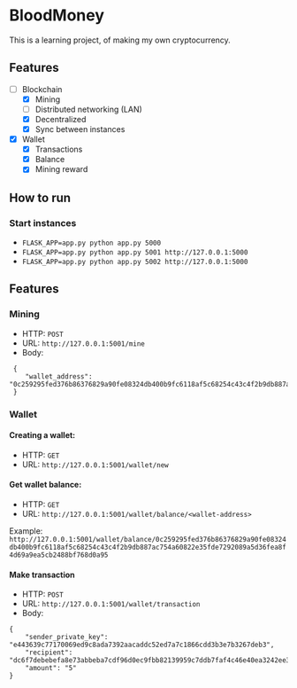 # BloodMoney
This is a learning project, of making my own cryptocurrency.

## Features
- [ ] Blockchain
  - [x] Mining
  - [ ] Distributed networking (LAN)
  - [x] Decentralized
  - [x] Sync between instances 
- [x] Wallet
  - [x] Transactions
  - [x] Balance
  - [X] Mining reward

## How to run

### Start instances
* `FLASK_APP=app.py python app.py 5000`
* `FLASK_APP=app.py python app.py 5001 http://127.0.0.1:5000`
* `FLASK_APP=app.py python app.py 5002 http://127.0.0.1:5000`

## Features

### Mining
* HTTP: `POST` 
* URL: `http://127.0.0.1:5001/mine`
* Body:
```
 {
    "wallet_address": "0c259295fed376b86376829a90fe08324db400b9fc6118af5c68254c43c4f2b9db887ac754a60822e35fde7292089a5d36fea8f4d69a9ea5cb2488bf768d0a95" 
 }
```

### Wallet
#### Creating a wallet:
  * HTTP: `GET`
  * URL: `http://127.0.0.1:5001/wallet/new`

#### Get wallet balance:
  * HTTP: `GET`
  * URL: `http://127.0.0.1:5001/wallet/balance/<wallet-address>`

Example: `http://127.0.0.1:5001/wallet/balance/0c259295fed376b86376829a90fe08324db400b9fc6118af5c68254c43c4f2b9db887ac754a60822e35fde7292089a5d36fea8f4d69a9ea5cb2488bf768d0a95`

#### Make transaction
  * HTTP: `POST`
  * URL: `http://127.0.0.1:5001/wallet/transaction`
  * Body:
```
{
    "sender_private_key": "e443639c77170069ed9c8ada7392aacaddc52ed7a7c1866cdd3b3e7b3267deb3",
    "recipient": "dc6f7debebefa8e73abbeba7cdf96d0ec9fbb82139959c7ddb7faf4c46e40ea3242ee3dec15148da244eb2f772116a25467d78b2e7677ffde0260b700b0384d3",
    "amount": "5"
}
```